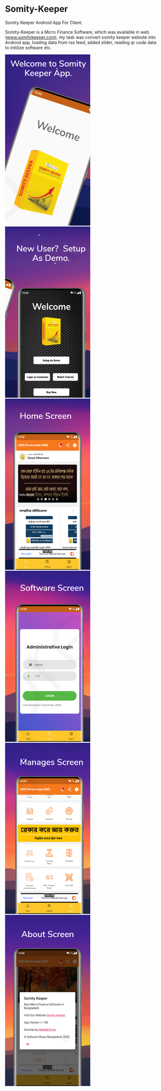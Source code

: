 # Somity-Keeper
Somity Keeper Android App For Client.

Somity-Keeper is a Micro Finance Software, which was available in web (www.somitykeeper.com), my task was convert somity keeper website into Android app, loading data from rss feed, added slider, reading qr code data to initilize software etc.

<div>
<img src="Images/image1.png" width="280"/>
<img src="Images/image2.png" width="280"/>
<img src="Images/image3.png" width="280"/>
<img src="Images/image4.png" width="280"/>
<img src="Images/image5.png" width="280"/>
<img src="Images/image6.png" width="280"/>
</div>

